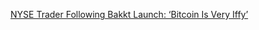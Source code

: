 [NYSE Trader Following Bakkt Launch: ‘Bitcoin Is Very Iffy’](https://cointelegraph.com/news/nyse-trader-following-bakkt-launch-bitcoin-is-very-iffy)